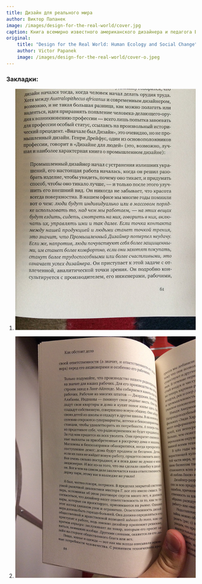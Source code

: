 ```yaml
---
title: Дизайн для реального мира
author: Виктор Папанек
image: /images/design-for-the-real-world/cover.jpg
caption: Книга всемирно известного американского дизайнера и педагога В.Папанека о задачах и роли дизайнера в современном мире, об этике дизайна, о новых принципах и методах проектирования, о дизайне как универсальном виде человеческой деятельности, интегрирующем в себе самые разные знания, а также о новой системе подготовки дизайнеров.
original:
    title: "Design for the Real World: Human Ecology and Social Change"
    author: Victor Papanek
    image: /images/design-for-the-real-world/cover-o.jpeg
---
```


### Закладки:
1. ![Закладка 1](/images/design-for-the-real-world/bookmark-1.jpg)

2. ![Закладка 2](/images/design-for-the-real-world/bookmark-2.jpg)
